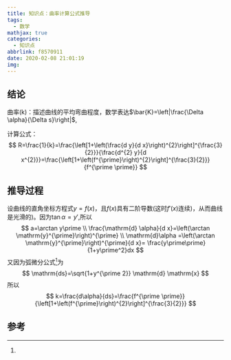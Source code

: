```yaml
---
title: 知识点：曲率计算公式推导
tags:
  - 数学
mathjax: true
categories:
  - 知识点
abbrlink: f8570911
date: 2020-02-08 21:01:19
img:
---
```


## 结论

曲率(k)：描述曲线的平均弯曲程度，数学表达$\bar{K}=\left|\frac{\Delta \alpha}{\Delta s}\right|$,

计算公式：
$$
R=\frac{1}{k}=\frac{\left[1+\left(\frac{d y}{d x}\right)^{2}\right]^{\frac{3}{2}}}{\frac{d^{2} y}{d x^{2}}}=\frac{\left[1+\left(f^{\prime}\right)^{2}\right]^{\frac{3}{2}}}{f^{\prime \prime}}
$$

## 推导过程

设曲线的直角坐标方程式$y=f(x)$，且$f(x)$具有二阶导数(这时$f\prime(x)$连续)，从而曲线是光滑的)。因为$\tan\alpha=y\prime$,所以
$$
a=\arctan y\prime \\
\frac{\mathrm{d} \alpha}{d x}=\left(\arctan \mathrm{y}^{\prime}\right)^{\prime} \\
\mathrm{d}\alpha =\left(\arctan \mathrm{y}^{\prime}\right)^{\prime}{d x}=
\frac{y\prime\prime}{1+y\prime^2}dx
$$
又因为弧微分公式[^1]为
$$
\mathrm{ds}=\sqrt{1+y^{\prime 2}} \mathrm{d} \mathrm{x}
$$
所以
$$
k=\frac{d\alpha}{ds}=\frac{f^{\prime \prime}}{\left[1+\left(f^{\prime}\right)^{2}\right]^{\frac{3}{2}}}
$$

## 参考

[^1]: 

[1]: https://www.cnblogs.com/fujj/p/9704589.html